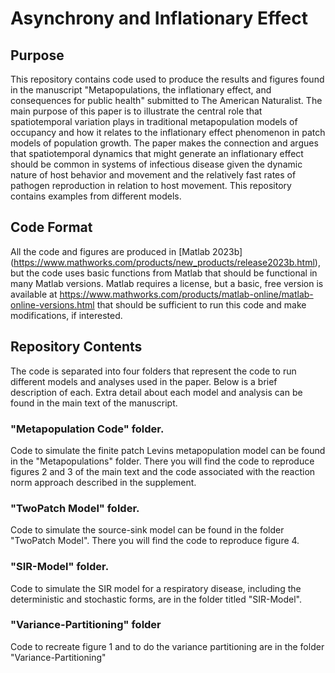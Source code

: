 # Asynchrony and Inflationary Effect
## Purpose
This repository contains code used to produce the results and figures found in the manuscript "Metapopulations, the inflationary effect, and consequences for public health" submitted to The American Naturalist. The main purpose of this paper is to illustrate the central role that spatiotemporal variation plays in traditional metapopulation models of occupancy and how it relates to the inflationary effect phenomenon in patch models of population growth. The paper makes the connection and argues that spatiotemporal dynamics that might generate an inflationary effect should be common in systems of infectious disease given the dynamic nature of host behavior and movement and the relatively fast rates of pathogen reproduction in relation to host movement. This repository contains examples from different models. 

## Code Format
All the code and figures are produced in [Matlab 2023b] (https://www.mathworks.com/products/new_products/release2023b.html), but the code uses basic functions from Matlab that should be functional in many Matlab versions. Matlab requires a license, but a basic, free version is available at https://www.mathworks.com/products/matlab-online/matlab-online-versions.html that should be sufficient to run this code and make modifications, if interested.

## Repository Contents
The code is separated into four folders that represent the code to run different models and analyses used in the paper. Below is a brief description of each. Extra detail about each model and analysis can be found in the main text of the manuscript. 

### "Metapopulation Code" folder. 
Code to simulate the finite patch Levins metapopulation model can be found in the "Metapopulations" folder. There you will find the code to reproduce figures 2 and 3 of the main text and the code associated with the reaction norm approach described in the supplement. 

### "TwoPatch Model" folder.
Code to simulate the source-sink model can be found in the folder "TwoPatch Model". There you will find the code to reproduce figure 4.

### "SIR-Model" folder.
Code to simulate the SIR model for a respiratory disease, including the deterministic and stochastic forms, are in the folder titled "SIR-Model". 

### "Variance-Partitioning" folder
Code to recreate figure 1 and to do the variance partitioning are in the folder "Variance-Partitioning"
